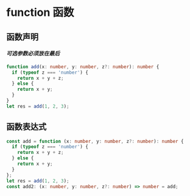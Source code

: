 # function 函数

## 函数声明

#### _可选参数必须放在最后_

```ts
function add(x: number, y: number, z?: number): number {
  if (typeof z === 'number') {
    return x + y + z;
  } else {
    return x + y;
  }
}
let res = add(1, 2, 3);
```

## 函数表达式

```ts
const add = function (x: number, y: number, z?: number): number {
  if (typeof z === 'number') {
    return x + y + z;
  } else {
    return x + y;
  }
};
let res = add(1, 2, 3);
const add2: (x: number, y: number, z?: number) => number = add;
```

